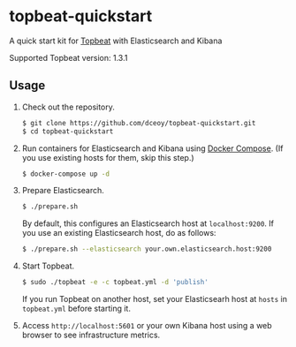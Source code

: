 topbeat-quickstart==================A quick start kit for [Topbeat](https://www.elastic.co/jp/downloads/beats/topbeat) with Elasticsearch and KibanaSupported Topbeat version:  1.3.1Usage-----1.  Check out the repository.    ```sh    $ git clone https://github.com/dceoy/topbeat-quickstart.git    $ cd topbeat-quickstart    ```2.  Run containers for Elasticsearch and Kibana using [Docker Compose](https://docs.docker.com/compose/).    (If you use existing hosts for them, skip this step.)    ```sh    $ docker-compose up -d    ```3.  Prepare Elasticsearch.    ```sh    $ ./prepare.sh    ```    By default, this configures an Elasticsearch host at `localhost:9200`.    If you use an existing Elasticsearch host, do as follows:    ```sh    $ ./prepare.sh --elasticsearch your.own.elasticsearch.host:9200    ```4.  Start Topbeat.    ```sh    $ sudo ./topbeat -e -c topbeat.yml -d 'publish'    ```    If you run Topbeat on another host, set your Elasticsearh host at `hosts` in `topbeat.yml` before starting it.5.  Access `http://localhost:5601` or your own Kibana host using a web browser to see infrastructure metrics.